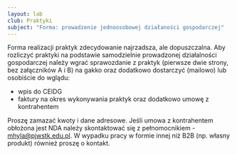 ```yaml
---
layout: lab
club: Praktyki
subject: "Forma: prowadzenie jednoosobowej działaności gospodarczej"
---
```


Forma realizacji praktyk zdecydowanie najrzadsza, ale dopuszczalna. Aby rozliczyć praktyki na podstawie samodzielnie prowadzonej działalności gospodarczej należy wgrać sprawozdanie z praktyk (pierwsze dwie strony, bez załączników A i B) na gakko oraz dodatkowo dostarczyć (mailowo) lub osobiście do wglądu:

- wpis do CEIDG
- faktury na okres wykonywania praktyk oraz dodatkowo umowę z kontrahentem

Proszę zamazać kwoty i dane adresowe. Jeśli umowa z kontrahentem obłożona jest NDA należy skontaktować się z pełnomocnikiem - mhyla@pjwstk.edu.pl. W wypadku pracy w formie innej niż B2B (np. własny produkt) również proszę o kontakt.